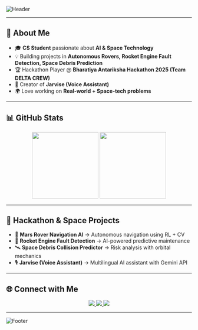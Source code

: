<!-- Banner -->
![Header](https://capsule-render.vercel.app/api?type=waving&color=0:0f2027,100:2c5364&height=200&section=header&text=Hey%20👋%20I'm%20Chethan%20Kumar&fontSize=40&fontColor=ffffff&animation=fadeIn)

---

## 🚀 About Me  
- 🎓 **CS Student** passionate about **AI & Space Technology**  
- 💡 Building projects in **Autonomous Rovers, Rocket Engine Fault Detection, Space Debris Prediction**  
- 🏆 Hackathon Player @ **Bharatiya Antariksha Hackathon 2025 (Team DELTA CREW)**  
- 🤖 Creator of **Jarvise (Voice Assistant)**  
- 🌍 Love working on **Real-world + Space-tech problems**  

---


## 📊 GitHub Stats  
<p align="center">
  <img src="https://github-readme-stats.vercel.app/api?username=chethankumarhc&show_icons=true&theme=radical" height="180" />
  <img src="https://github-readme-stats.vercel.app/api/top-langs/?username=chethankumarhc&layout=compact&theme=radical" height="180" />
</p>

---

## 🌌 Hackathon & Space Projects  
- 🚗 **Mars Rover Navigation AI** → Autonomous navigation using RL + CV  
- 🚀 **Rocket Engine Fault Detection** → AI-powered predictive maintenance  
- 🛰️ **Space Debris Collision Predictor** → Risk analysis with orbital mechanics  
- 🎙️ **Jarvise (Voice Assistant)** → Multilingual AI assistant with Gemini API  

---


## 🌐 Connect with Me  
<p align="center">
  <a href="https://linkedin.com/in/chethankumarhc">
    <img src="https://img.shields.io/badge/LinkedIn-0A66C2?style=for-the-badge&logo=linkedin&logoColor=white" />
  </a>
  <a href="mailto:chethankumarhc@gmail.com">
    <img src="https://img.shields.io/badge/Gmail-D14836?style=for-the-badge&logo=gmail&logoColor=white" />
  </a>
  <a href="https://github.com/chethankumarhc">
    <img src="https://img.shields.io/badge/Portfolio-000000?style=for-the-badge&logo=github&logoColor=white" />
  </a>
</p>

---

<!-- Footer -->
![Footer](https://capsule-render.vercel.app/api?type=waving&color=0:0f2027,100:2c5364&height=120&section=footer)
